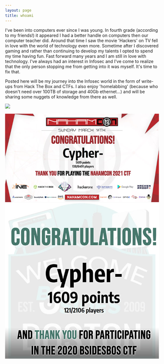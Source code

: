 ```yaml
---
layout: page
title: whoami  
---
```




I've been into computers ever since I was young. In fourth grade (according to my friends!) it appeared I had a better handle on computers then our computer teacher did. Around that time I saw the movie 'Hackers' on TV fell in love with the world of technology even more. Sometime after I discovered gaming and rather than continuing to develop my talents I opted to spend my time having fun. Fast forward many years and I am still in love with technology. I've always had an interest in Infosec and I've come to realize that the only person stopping me from getting into it was myself. It's time to fix that.

Posted here will be my journey into the Infosec world in the form of write-ups from Hack The Box and CTFs. I also enjoy 'homelabbing' (because who doesn't need over 100TB of storage and 40Gb ethernet...) and will be sharing some nuggets of knowledge from there as well.


![](https://www.hackthebox.eu/badge/image/138892)  


![](/images/misc/nahamcon2021.jpg)  
![](/images/misc/BSidesBOS.jpg)
